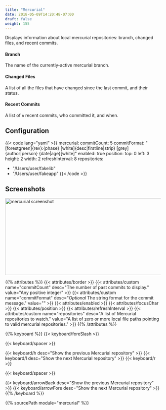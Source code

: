 ```yaml
---
title: "Mercurial"
date: 2018-05-09T14:20:48-07:00
draft: false
weight: 155
---
```


Displays information about local mercurial repositories: branch, changed
files, and recent commits.

#### Branch

The name of the currently-active mercurial branch.

#### Changed Files

A list of all the files that have changed since the last
commit, and their status.

#### Recent Commits

A list of `n` recent commits, who committed it, and when.

## Configuration

{{< code lang="yaml" >}}
mercurial:
  commitCount: 5
  commitFormat: "[forestgreen]{rev}:{phase} [white]{desc|firstline|strip} [grey]{author|person} {date|age}[white]"
  enabled: true
  position:
    top: 0
    left: 3
    height: 2
    width: 2
  refreshInterval: 8
  repositories:
  - "/Users/user/fakelib"
  - "/Users/user/fakeapp"
{{< /code >}}

## Screenshots

<img class="screenshot" src="/imgs/modules/mercurial.png" width="710" height="248" alt="mercurial screenshot" />

{{% attributes %}}
  {{< attributes/border >}}
  {{< attributes/custom name="commitCount" desc="The number of past commits to display." value="Any positive integer" >}}
  {{< attributes/custom name="commitFormat" desc="_Optional_ The string format for the commit message." value="" >}}
  {{< attributes/enabled >}}
  {{< attributes/focusChar >}}
  {{< attributes/position >}}
  {{< attributes/refreshInterval >}}
  {{< attributes/custom name="repositories" desc="A list of Mercurial repositories to watch." value="A list of zero or more local file paths pointing to valid mercurial repositories." >}}
{{% /attributes %}}

{{% keyboard %}}
  {{< keyboard/foreSlash >}}

  {{< keyboard/spacer >}}

  {{< keyboard/h desc="Show the previous Mercurial repository" >}}
  {{< keyboard/l desc="Show the next Mercurial repository" >}}
  {{< keyboard/r >}}

  {{< keyboard/spacer >}}

  {{< keyboard/arrowBack desc="Show the previous Mercurial repository" >}}
  {{< keyboard/arrowFore desc="Show the next Mercurial repository" >}}
{{% /keyboard %}}

{{% sourcePath module="mercurial" %}}